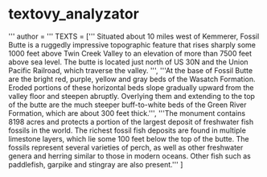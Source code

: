 # textovy_analyzator

'''
author =
'''
TEXTS = ['''
Situated about 10 miles west of Kemmerer,
Fossil Butte is a ruggedly impressive
topographic feature that rises sharply
some 1000 feet above Twin Creek Valley
to an elevation of more than 7500 feet
above sea level. The butte is located just
north of US 30N and the Union Pacific Railroad,
which traverse the valley. ''',
'''At the base of Fossil Butte are the bright
red, purple, yellow and gray beds of the Wasatch
Formation. Eroded portions of these horizontal
beds slope gradually upward from the valley floor
and steepen abruptly. Overlying them and extending
to the top of the butte are the much steeper
buff-to-white beds of the Green River Formation,
which are about 300 feet thick.''',
'''The monument contains 8198 acres and protects
a portion of the largest deposit of freshwater fish
fossils in the world. The richest fossil fish deposits
are found in multiple limestone layers, which lie some
100 feet below the top of the butte. The fossils
represent several varieties of perch, as well as
other freshwater genera and herring similar to those
in modern oceans. Other fish such as paddlefish,
garpike and stingray are also present.'''
]
